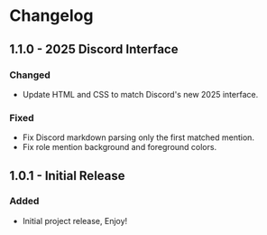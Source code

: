 # Changelog

## 1.1.0 - 2025 Discord Interface

### Changed

- Update HTML and CSS to match Discord's new 2025 interface.

### Fixed

- Fix Discord markdown parsing only the first matched mention.
- Fix role mention background and foreground colors.

## 1.0.1 - Initial Release

### Added

- Initial project release, Enjoy!